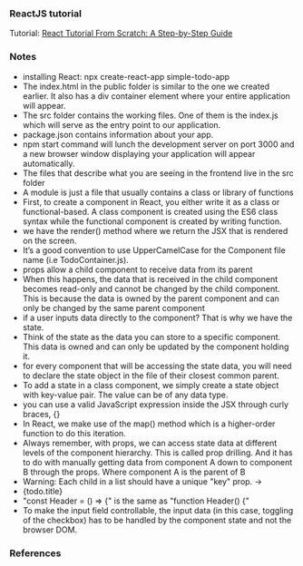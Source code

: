 ### ReactJS tutorial
Tutorial: [React Tutorial From Scratch: A Step-by-Step Guide](https://ibaslogic.com/react-tutorial-for-beginners/)
### Notes
 * installing React: npx create-react-app simple-todo-app
 * The index.html in the public folder is similar to the one we created earlier. It also has a div container element where your entire application will appear.
 * The src folder contains the working files. One of them is the index.js which will serve as the entry point to our application. 
 * package.json contains information about your app.
 * npm start command will lunch the development server on port 3000 and a new browser window displaying your application will appear automatically.
 * The files that describe what you are seeing in the frontend live in the src folder
 * A module is just a file that usually contains a class or library of functions
 * First, to create a component in React, you either write it as a class or functional-based. A class component is created using the ES6 class syntax while the functional component is created by writing function.
 * we have the render() method where we return the JSX that is rendered on the screen.
 * It’s a good convention to use UpperCamelCase for the Component file name (i.e TodoContainer.js).
 * props allow a child component to receive data from its parent
 * When this happens, the data that is received in the child component becomes read-only and cannot be changed by the child component. This is because the data is owned by the parent component and can only be changed by the same parent component
 * if a user inputs data directly to the component? That is why we have the state.
 * Think of the state as the data you can store to a specific component. This data is owned and can only be updated by the component holding it. 
 * for every component that will be accessing the state data, you will need to declare the state object in the file of their closest common parent.
 * To add a state in a class component, we simply create a state object with key-value pair. The value can be of any data type.
 * you can use a valid JavaScript expression inside the JSX through curly braces, {}
 * In React, we make use of the map() method which is a higher-order function to do this iteration.
 * Always remember, with props, we can access state data at different levels of the component hierarchy. This is called prop drilling. And it has to do with manually getting data from component A down to component B through the props. Where component A is the parent of B
 * Warning: Each child in a list should have a unique "key" prop. -> <li key={todo.id}>{todo.title}</li>
 * "const Header = () => {" is the same as "function Header() {"
 * To make the input field controllable, the input data (in this case, toggling of the checkbox) has to be handled by the component state and not the browser DOM.

### References